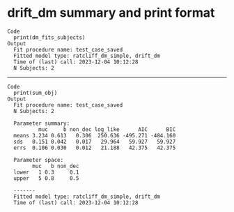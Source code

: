 # drift_dm summary and print format

    Code
      print(dm_fits_subjects)
    Output
      Fit procedure name: test_case_saved
      Fitted model type: ratcliff_dm_simple, drift_dm
      Time of (last) call: 2023-12-04 10:12:28
      N Subjects: 2 

---

    Code
      print(sum_obj)
    Output
      Fit procedure name: test_case_saved
      N Subjects: 2 
      
      Parameter summary:
              muc     b non_dec log_like      AIC      BIC
      means 3.234 0.613   0.306  250.636 -495.271 -484.160
      sds   0.151 0.042   0.017   29.964   59.927   59.927
      errs  0.106 0.030   0.012   21.188   42.375   42.375
      
      Parameter space:
            muc   b non_dec
      lower   1 0.3     0.1
      upper   5 0.8     0.5
      
      -------
      Fitted model type: ratcliff_dm_simple, drift_dm
      Time of (last) call: 2023-12-04 10:12:28

